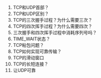 1. TCP和UDP首部？
2. TCP和UDP区别？
3. TCP的三次握手过程？为什么需要三次？
4. TCP的四次挥手过程？为什么需要四次？
5. 三次握手和四次挥手过程中消耗序列号吗？
6. TIME_WAIT状态？
7. TCP粘包问题？
8. TCP如何实现可靠传输？
9. TCP的滑动窗口
10. TCP的长短连接？
11. 让UDP可靠